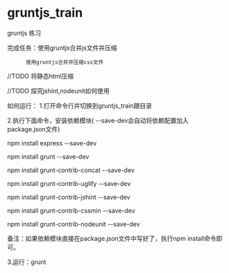 gruntjs_train
=============

gruntjs 练习

完成任务：使用gruntjs合并js文件并压缩

          使用gruntjs合并并压缩css文件

//TODO 将静态html压缩

//TODO 探究jshint,nodeunit如何使用

如何运行：
1.打开命令行并切换到gruntjs_train跟目录

2.执行下面命令，安装依赖模块( --save-dev会自动将依赖配置加入package.json文件)

npm install express   --save-dev

npm install grunt   --save-dev

npm install grunt-contrib-concat   --save-dev

npm install grunt-contrib-uglify   --save-dev

npm install grunt-contrib-jshint   --save-dev

npm install grunt-contrib-cssmin   --save-dev

npm install grunt-contrib-nodeunit   --save-dev


备注：如果依赖模块直接在package.json文件中写好了，执行npm install命令即可。

3.运行：grunt
